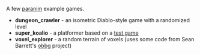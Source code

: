 A few [paranim](https://github.com/paranim/paranim) example games.

* **dungeon_crawler** - an isometric Diablo-style game with a randomized level
* **super_koalio** - a platformer based on a [test game](https://github.com/libgdx/libgdx/blob/master/tests/gdx-tests/src/com/badlogic/gdx/tests/superkoalio/SuperKoalio.java)
* **voxel_explorer** - a random terrain of voxels (uses some code from Sean Barrett's [obbg](https://github.com/nothings/obbg) project)

